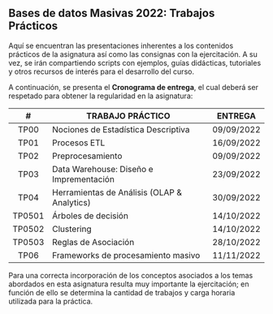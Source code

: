 ## Bases de datos Masivas 2022: Trabajos Prácticos

Aquí se encuentran las presentaciones inherentes a los contenidos prácticos de la asignatura así como las consignas con la ejercitación. A su vez, se irán compartiendo scripts con ejemplos, guías didácticas, tutoriales y otros recursos de interés para el desarrollo del curso.

A continuación, se presenta el __Cronograma de entrega__, el cual deberá ser respetado para obtener la regularidad en la asignatura:

|    #   | TRABAJO PRÁCTICO                            |   ENTREGA  |
|:------:|---------------------------------------------|:----------:|
|  TP00  | Nociones de Estadística Descriptiva         |  09/09/2022  |
|  TP01  | Procesos ETL                                |  16/09/2022  |
|  TP02  | Preprocesamiento                            |  09/09/2022  |
|  TP03  | Data Warehouse: Diseño e Imprementación     |  23/09/2022  |
|  TP04  | Herramientas de Análisis (OLAP & Analytics) |  30/09/2022  |
| TP0501 | Árboles de decisión                         |  14/10/2022  |
| TP0502 | Clustering                                  |  14/10/2022  |
| TP0503 | Reglas de Asociación                        |  28/10/2022  |
| TP06   | Frameworks de procesamiento masivo          |  11/11/2022  |

Para una correcta incorporación de los conceptos asociados a los temas abordados en esta asignatura resulta muy importante la ejercitación; en función de ello se determina la cantidad de trabajos y carga horaria utilizada para la práctica.
